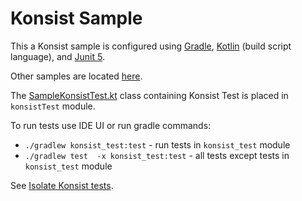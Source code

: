 # Konsist Sample

This a Konsist sample is configured using [Gradle](https://docs.gradle.org/current/userguide/userguide.html),
[Kotlin](https://kotlinlang.org/) (build script language),
and [Junit 5](https://junit.org/junit5/).

Other samples are located [here](..).

The [SampleKonsistTest.kt](konsist_test/src/test/java/com/sample/SampleKonsistTest.kt) class containing Konsist Test is placed in `konsistTest`
module.

To run tests use IDE UI or run gradle commands:
- `./gradlew konsist_test:test` - run tests in `konsist_test` module
- `./gradlew test  -x konsist_test:test` - all tests except tests in `konsist_test` module

See [Isolate Konsist tests](https://docs.konsist.lemonappdev.com/advanced/isolate-konsist-tests).
